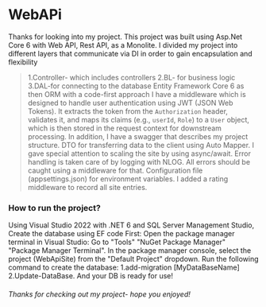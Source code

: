 # WebAPi
Thanks for looking into my project. This project was built using Asp.Net Core 6 with Web API, Rest API, as a Monolite.
I divided my project into different layers that communicate via DI in order to gain encapsulation and flexibility
>1.Controller- which includes controllers 
2.BL- for business logic
3.DAL-for connecting to the database Entity Framework Core 6 as then ORM with a code-first approach
I have a middleware which is designed to handle user authentication using JWT (JSON Web Tokens). It extracts the token from the `Authorization` header, validates it, and maps its claims (e.g., `userId`, `Role`) to a `User` object, which is then stored in the request context for downstream processing.
In addition, I have a swagger that describes my project structure.
DTO for transferring data to the client using Auto Mapper.
I gave special attention to scaling the site by using async/await.
Error handling is taken care of by logging with NLOG. All errors should be caught using a middleware for that.
Configuration file (appsettings.json) for environment variables. I added a rating middleware to record all site entries.
### How to run the project?
Using Visual Studio 2022 with .NET 6 and SQL Server Management Studio,
Create the database using EF code First:
Open the package manager terminal in Visual Studio: Go to "Tools" "NuGet Package Manager" "Package Manager Terminal".
In the package manager console, select the project (WebApiSite) from the "Default Project" dropdown.
Run the following command to create the database:
1.add-migration [MyDataBaseName]
2.Update-DataBase.
And your DB is ready for use!
###### Thanks for checking out my project- hope you enjoyed!



